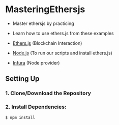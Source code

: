 # MasteringEthersjs
- Master ethersjs by practicing 

- Learn how to use ethers.js from these examples
- [Ethers.js](https://docs.ethers.io/v5/) (Blockchain Interaction)
- [Node.js](https://nodejs.org/en/) (To run our scripts and install ethers.js)
- [Infura](https://infura.io/) (Node provider)

## Setting Up
### 1. Clone/Download the Repository

### 2. Install Dependencies:
```
$ npm install
```

